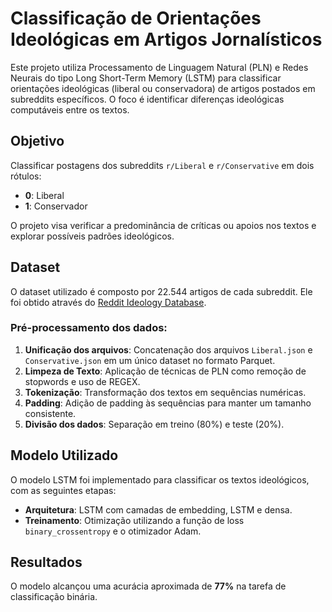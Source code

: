 # Classificação de Orientações Ideológicas em Artigos Jornalísticos

Este projeto utiliza Processamento de Linguagem Natural (PLN) e Redes Neurais do tipo Long Short-Term Memory (LSTM) para classificar orientações ideológicas (liberal ou conservadora) de artigos postados em subreddits específicos. O foco é identificar diferenças ideológicas computáveis entre os textos.

## Objetivo
Classificar postagens dos subreddits `r/Liberal` e `r/Conservative` em dois rótulos:
- **0**: Liberal
- **1**: Conservador

O projeto visa verificar a predominância de críticas ou apoios nos textos e explorar possíveis padrões ideológicos.

## Dataset
O dataset utilizado é composto por 22.544 artigos de cada subreddit. Ele foi obtido através do [Reddit Ideology Database](https://paperswithcode.com/paper/classifying-the-ideological-orientation-of).

### Pré-processamento dos dados:
1. **Unificação dos arquivos**: Concatenação dos arquivos `Liberal.json` e `Conservative.json` em um único dataset no formato Parquet.
2. **Limpeza de Texto**: Aplicação de técnicas de PLN como remoção de stopwords e uso de REGEX.
3. **Tokenização**: Transformação dos textos em sequências numéricas.
4. **Padding**: Adição de padding às sequências para manter um tamanho consistente.
5. **Divisão dos dados**: Separação em treino (80%) e teste (20%).

## Modelo Utilizado
O modelo LSTM foi implementado para classificar os textos ideológicos, com as seguintes etapas:
- **Arquitetura**: LSTM com camadas de embedding, LSTM e densa.
- **Treinamento**: Otimização utilizando a função de loss `binary_crossentropy` e o otimizador Adam.

## Resultados
O modelo alcançou uma acurácia aproximada de **77%** na tarefa de classificação binária.
